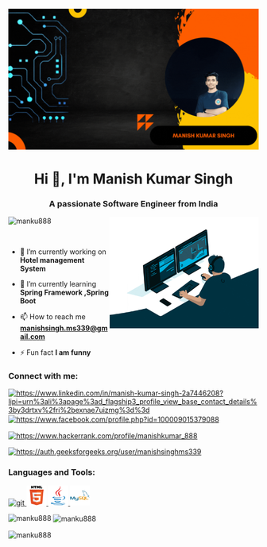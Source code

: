 ![logo](https://github.com/manku888/manku888/blob/main/logo.gif)
<h1 align="center">Hi 👋, I'm Manish Kumar Singh</h1>
<h3 align="center">A passionate Software Engineer from India</h3>

<img align="right" alt="Coding" width="300" src="https://github.com/manku888/manku888/blob/main/png.gif">
<p align="left"> <img src="https://komarev.com/ghpvc/?username=manku888&label=Profile%20views&color=0e75b6&style=flat" alt="manku888" /> </p>

<p align="left"> <a href="https://twitter.com/" target="blank"><img src="https://img.shields.io/twitter/follow/?logo=twitter&style=for-the-badge" alt="" /></a> </p>

- 🔭 I’m currently working on **Hotel management System**

- 🌱 I’m currently learning **Spring Framework ,Spring Boot**

- 📫 How to reach me **manishsingh.ms339@gmail.com**

- ⚡ Fun fact **I am funny**

<h3 align="left">Connect with me:</h3>
<p align="left">
<a href="https://linkedin.com/in/https://www.linkedin.com/in/manish-kumar-singh-2a7446208?lipi=urn%3ali%3apage%3ad_flagship3_profile_view_base_contact_details%3by3drtxv%2fri%2bexnae7uizmg%3d%3d" target="blank"><img align="center" src="https://raw.githubusercontent.com/rahuldkjain/github-profile-readme-generator/master/src/images/icons/Social/linked-in-alt.svg" alt="https://www.linkedin.com/in/manish-kumar-singh-2a7446208?
                                                                                                                                                                                                                    lipi=urn%3ali%3apage%3ad_flagship3_profile_view_base_contact_details%3by3drtxv%2fri%2bexnae7uizmg%3d%3d" height="30" width="40" /></a>
<a href="https://fb.com/https://www.facebook.com/profile.php?id=100009015379088" target="blank"><img align="center" src="https://raw.githubusercontent.com/rahuldkjain/github-profile-readme-generator/master/src/images/icons/Social/facebook.svg" alt="https://www.facebook.com/profile.php?id=100009015379088" height="30" width="40" /></a>
  
<a href="https://www.hackerrank.com/profile/manishkumar_888" target="blank"><img align="center" src="https://raw.githubusercontent.com/rahuldkjain/github-profile-readme-generator/master/src/images/icons/Social/hackerrank.svg" alt="https://www.hackerrank.com/profile/manishkumar_888" height="30" width="40" /></a>

<a href="https://auth.geeksforgeeks.org/user/https://auth.geeksforgeeks.org/user/manishsinghms339" target="blank"><img align="center" src="https://raw.githubusercontent.com/rahuldkjain/github-profile-readme-generator/master/src/images/icons/Social/geeks-for-geeks.svg" alt="https://auth.geeksforgeeks.org/user/manishsinghms339" height="30" width="40" /></a>
</p>

<!-- <a href="https://instagram.com/https://www.instagram.com/manku_singh_888/" target="blank"><img align="center" src="https://raw.githubusercontent.com/rahuldkjain/github-profile-readme-generator/master/src/images/icons/Social/instagram.svg" alt="https://www.instagram.com/manku_singh_888/" height="30" width="40" /></a> -->
  

<h3 align="left">Languages and Tools:</h3>
<p align="left"> <a href="https://git-scm.com/" target="_blank" rel="noreferrer"> <img src="https://www.vectorlogo.zone/logos/git-scm/git-scm-icon.svg" alt="git" width="40" height="40"/> </a> <a href="https://www.w3.org/html/" target="_blank" rel="noreferrer"> <img src="https://raw.githubusercontent.com/devicons/devicon/master/icons/html5/html5-original-wordmark.svg" alt="html5" width="40" height="40"/> </a> <a href="https://www.java.com" target="_blank" rel="noreferrer"> <img src="https://raw.githubusercontent.com/devicons/devicon/master/icons/java/java-original.svg" alt="java" width="40" height="40"/> </a> <a href="https://www.mysql.com/" target="_blank" rel="noreferrer"> <img src="https://raw.githubusercontent.com/devicons/devicon/master/icons/mysql/mysql-original-wordmark.svg" alt="mysql" width="40" height="40"/> </a> </p>

<p><img align="left" src="https://github-readme-stats.vercel.app/api/top-langs?username=manku888&show_icons=true&locale=en&layout=compact" alt="manku888" /></p>

<p>&nbsp;<img align="center" src="https://github-readme-stats.vercel.app/api?username=manku888&show_icons=true&locale=en" alt="manku888" /></p>

<p><img align="center" src="https://github-readme-streak-stats.herokuapp.com/?user=manku888&" alt="manku888" /></p>
